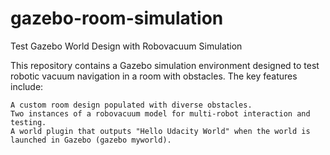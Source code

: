# gazebo-room-simulation
Test Gazebo World Design with Robovacuum Simulation


This repository contains a Gazebo simulation environment designed to test robotic vacuum navigation in a room with obstacles. The key features include:

    A custom room design populated with diverse obstacles.
    Two instances of a robovacuum model for multi-robot interaction and testing.
    A world plugin that outputs "Hello Udacity World" when the world is launched in Gazebo (gazebo myworld).
